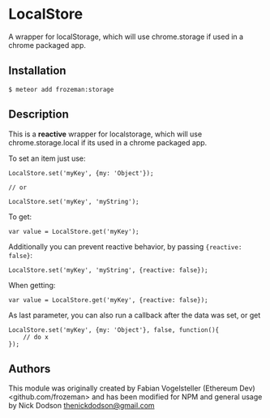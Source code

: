 # LocalStore
A wrapper for localStorage, which will use chrome.storage if used in a chrome packaged app.

Installation
-----------

    $ meteor add frozeman:storage


Description
-----------

This is a **reactive** wrapper for localstorage, which will use chrome.storage.local if its used in a chrome packaged app.

To set an item just use:

    LocalStore.set('myKey', {my: 'Object'});

    // or

    LocalStore.set('myKey', 'myString');

To get:

    var value = LocalStore.get('myKey');


Additionally you can prevent reactive behavior, by passing `{reactive: false}`:


    LocalStore.set('myKey', 'myString', {reactive: false});

When getting:

    var value = LocalStore.get('myKey', {reactive: false});


As last parameter, you can also run a callback after the data was set, or get

    LocalStore.set('myKey', {my: 'Object'}, false, function(){
    	// do x	
	});


Authors
-------

This module was originally created by Fabian Vogelsteller (Ethereum Dev) <github.com/frozeman> and has been modified for NPM and general usage by Nick Dodson <thenickdodson@gmail.com> 
